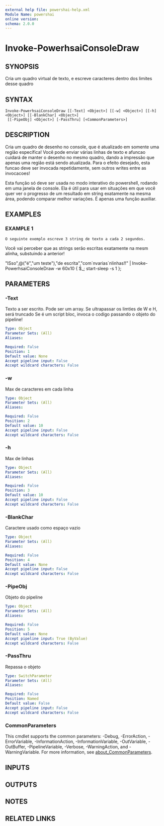 ```yaml
---
external help file: powershai-help.xml
Module Name: powershai
online version:
schema: 2.0.0
---
```


# Invoke-PowerhsaiConsoleDraw

## SYNOPSIS
Cria um quadro virtual de texto, e escreve caracteres dentro dos limites desse quadro

## SYNTAX

```
Invoke-PowerhsaiConsoleDraw [[-Text] <Object>] [[-w] <Object>] [[-h] <Object>] [[-BlankChar] <Object>]
 [[-PipeObj] <Object>] [-PassThru] [<CommonParameters>]
```

## DESCRIPTION
Cria um quadro de desenho no console, que é atualizado em somente uma região específica!
Você pode enviar várias linhas de texto e afuncao cuidará de manter o desenho no mesmo quadro, dando a impressão que apenas uma região está sendo atualizada.
Para o efeito desejado, esta funcao deve ser invocada repetidamente, sem outros writes entre as invocacoes!

Esta função só deve ser usada no modo interativo do powershell, rodando em uma janela de console.
Ela é útil para usar em situações em que você quer ver o progresso de um resultado em string exatamente na mesma área, podendo comparar melhor variações.
É apenas uma função auxiliar.

## EXAMPLES

### EXAMPLE 1
```
O seguinte exemplo escreve 3 string de texto a cada 2 segundos.
```

Você vai perceber que as strings serão escritas exatamente na mesm alinha, substuindo a anterior!

"ISso",@("é","um teste"),"de escrita","com\`nvarias\`nlinhas!!" | Invoke-PowerhsaiConsoleDraw -w 60x10 {  $_; start-sleep -s 1 };

## PARAMETERS

### -Text
Texto a ser escrito.
Pode ser um array.
Se ultrapassar os limties de W e H, será truncado 
Se é um script bloc, invoca o codigo passando o objeto do pipeline!

```yaml
Type: Object
Parameter Sets: (All)
Aliases:

Required: False
Position: 1
Default value: None
Accept pipeline input: False
Accept wildcard characters: False
```

### -w
Max de caracteres em cada linha

```yaml
Type: Object
Parameter Sets: (All)
Aliases:

Required: False
Position: 2
Default value: 10
Accept pipeline input: False
Accept wildcard characters: False
```

### -h
Max de linhas

```yaml
Type: Object
Parameter Sets: (All)
Aliases:

Required: False
Position: 3
Default value: 10
Accept pipeline input: False
Accept wildcard characters: False
```

### -BlankChar
Caractere usado como espaço vazio

```yaml
Type: Object
Parameter Sets: (All)
Aliases:

Required: False
Position: 4
Default value: None
Accept pipeline input: False
Accept wildcard characters: False
```

### -PipeObj
Objeto do pipeline

```yaml
Type: Object
Parameter Sets: (All)
Aliases:

Required: False
Position: 5
Default value: None
Accept pipeline input: True (ByValue)
Accept wildcard characters: False
```

### -PassThru
Repassa o objeto

```yaml
Type: SwitchParameter
Parameter Sets: (All)
Aliases:

Required: False
Position: Named
Default value: False
Accept pipeline input: False
Accept wildcard characters: False
```

### CommonParameters
This cmdlet supports the common parameters: -Debug, -ErrorAction, -ErrorVariable, -InformationAction, -InformationVariable, -OutVariable, -OutBuffer, -PipelineVariable, -Verbose, -WarningAction, and -WarningVariable. For more information, see [about_CommonParameters](http://go.microsoft.com/fwlink/?LinkID=113216).

## INPUTS

## OUTPUTS

## NOTES

## RELATED LINKS
